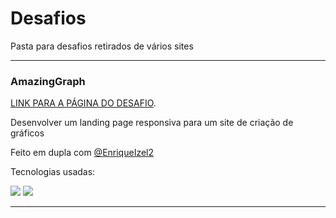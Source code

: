 # Desafios

Pasta para desafios retirados de vários sites

<hr>

### AmazingGraph

<a href="https://github.com/Lorenalgm/AmazingGraph">LINK PARA A PÁGINA DO DESAFIO</a>.

Desenvolver um landing page responsiva para um site de criação de gráficos

Feito em dupla com <a href="https://github.com/EnriqueIzel2">@EnriqueIzel2</a>

Tecnologias usadas:

<div style="display: inline-block">
    <img src="https://img.shields.io/badge/HTML5-E34F26?style=for-the-badge&logo=html5&logoColor=white">
    <img src="https://img.shields.io/badge/CSS3-1572B6?style=for-the-badge&logo=css3&logoColor=white">
</div>
<hr>
